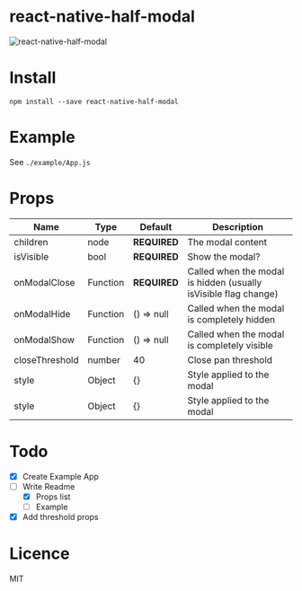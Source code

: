 # react-native-half-modal

![react-native-half-modal](https://github.com/nikke1925/react-native-half-modal/blob/master/half-modal.gif)

# Install

```
npm install --save react-native-half-modal
```

# Example

See `./example/App.js`

# Props

| Name           | Type     | Default      | Description                                                     |
| -------------- | -------- | ------------ | --------------------------------------------------------------- |
| children       | node     | **REQUIRED** | The modal content                                               |
| isVisible      | bool     | **REQUIRED** | Show the modal?                                                 |
| onModalClose   | Function | **REQUIRED** | Called when the modal is hidden (usually isVisible flag change) |
| onModalHide    | Function | () => null   | Called when the modal is completely hidden                      |
| onModalShow    | Function | () => null   | Called when the modal is completely visible                     |
| closeThreshold | number   | 40           | Close pan threshold                                             |
| style          | Object   | {}           | Style applied to the modal                                      |
| style          | Object   | {}           | Style applied to the modal                                      |

# Todo

- [x] Create Example App
- [ ] Write Readme
  - [x] Props list
  - [ ] Example
- [x] Add threshold props

# Licence

MIT
